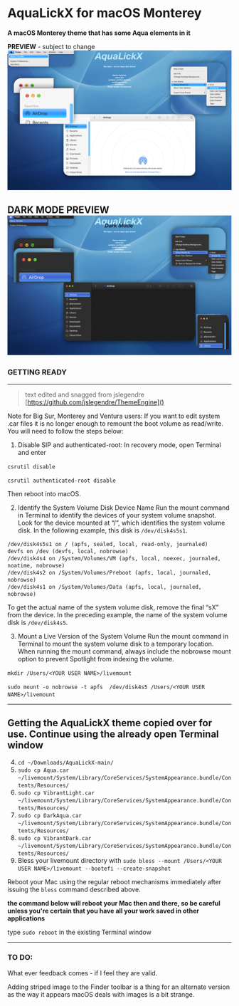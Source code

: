 # AquaLickX for macOS Monterey
**A macOS Monterey theme that has some Aqua elements in it**

**PREVIEW** - subject to change
![AquaLickXPreview@2x](https://github.com/VisualisationExpo/AquaLickX/blob/main/AquaLickXPreview@2x.png?raw=true)

**DARK MODE PREVIEW**
![DarkModeAquaLickXPreview@2x](https://github.com/VisualisationExpo/AquaLickX/blob/main/DarkModeAquaLickXPreview@2x.png?raw=true)
---

### **GETTING READY**

----

> text edited and snagged from jslegendre [https://github.com/jslegendre/ThemeEngine]()

Note for Big Sur, Monterey and Ventura users:
If you want to edit system .car files it is no longer enough to remount the boot volume as read/write.
You will need to follow the steps below:

1. Disable SIP and authenticated-root:
In recovery mode, open Terminal and enter

`csrutil disable`

`csrutil authenticated-root disable`

Then reboot into macOS.

2. Identify the System Volume Disk Device Name
Run the mount command in Terminal to identify the devices of your system volume snapshot. Look for the device mounted at “/“, which identifies the system volume disk.  In the following example, this disk is `/dev/disk4s5s1`.
```
/dev/disk4s5s1 on / (apfs, sealed, local, read-only, journaled)
devfs on /dev (devfs, local, nobrowse)
/dev/disk4s4 on /System/Volumes/VM (apfs, local, noexec, journaled, noatime, nobrowse)
/dev/disk4s2 on /System/Volumes/Preboot (apfs, local, journaled, nobrowse)
/dev/disk4s1 on /System/Volumes/Data (apfs, local, journaled, nobrowse)
```
To get the actual name of the system volume disk, remove the final “sX” from the device. In the preceding example, the name of the system volume disk is `/dev/disk4s5`.

3. Mount a Live Version of the System Volume
Run the mount command in Terminal to mount the system volume disk to a temporary location. When running the mount command, always include the nobrowse mount option to prevent Spotlight from indexing the volume.

`mkdir /Users/<YOUR USER NAME>/livemount`

`sudo mount -o nobrowse -t apfs  /dev/disk4s5 /Users/<YOUR USER NAME>/livemount`

---

## Getting the AquaLickX theme copied over for use. Continue using the already open Terminal window

4. `cd ~/Downloads/AquaLickX-main/`
5. `sudo cp Aqua.car ~/livemount/System/Library/CoreServices/SystemAppearance.bundle/Contents/Resources/`
6. `sudo cp VibrantLight.car ~/livemount/System/Library/CoreServices/SystemAppearance.bundle/Contents/Resources/`
7. `sudo cp DarkAqua.car ~/livemount/System/Library/CoreServices/SystemAppearance.bundle/Contents/Resources/`
8. `sudo cp VibrantDark.car ~/livemount/System/Library/CoreServices/SystemAppearance.bundle/Contents/Resources/`
9. Bless your livemount directory with `sudo bless --mount /Users/<YOUR USER NAME>/livemount --bootefi --create-snapshot`


Reboot your Mac using the regular reboot mechanisms immediately after issuing the `bless` command described above.

**the command below will reboot your Mac then and there, so be careful unless you're certain that you have all your work saved in other applications** 

type `sudo reboot` in the existing Terminal window

---

### **TO DO:**
What ever feedback comes - if I feel they are valid.

Adding striped image to the Finder toolbar is a thing for an alternate version as the way it appears macOS deals with images is a bit strange.

